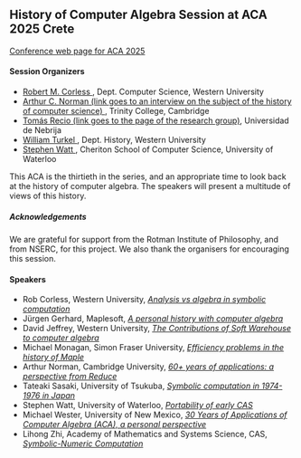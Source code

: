 <H2> History of Computer Algebra Session at ACA 2025 Crete </H2>

<A HREF="https://aca2025.github.io/"> Conference web page for ACA 2025 </A>

<H4> Session Organizers </H4>

<ul> 
<li> <A HREF="https://rcorless.github.io"> Robert M. Corless </A>, Dept. Computer Science, Western University </li>
<li> <A HREF="https://www.varsity.co.uk/interviews/29764"> Arthur C. Norman (link goes to an interview on the subject of the history of computer science) </A>, Trinity College, Cambridge </li>
<li> <A HREF="https://www.nebrija.com/en/research/groups/mathematics.php"> Tomás Recio (link goes to the page of the research group)</A>, Universidad de Nebrija </li>
<li> <A HREF="https://williamjturkel.net/"> William Turkel </A>, Dept. History, Western University </li>
<li> <A HREF="https://cs.uwaterloo.ca/~smwatt/"> Stephen Watt </A>, Cheriton School of Computer Science, University of Waterloo </li>
</ul>

<p> This ACA is the thirtieth in the series, and an appropriate time to look back at the history of computer algebra.  The speakers will present a multitude of views of this history.</p>

<H5> Acknowledgements </H5>
<p></p>We are grateful for support from the Rotman Institute of Philosophy, and from NSERC, for this project. We also thank the organisers for encouraging this session.</p>

<H4> Speakers </H4>

<ul>
  <li> Rob Corless, Western University, <A HREF="AnalysisVSAlgebra.pdf"><em>Analysis vs algebra in symbolic computation</em></A> </li>
  <li> Jürgen Gerhard, Maplesoft, <A HREF="Abstract_Gerhard.pdf"><em>A personal history with computer algebra</em></A> </li>
  <li> David Jeffrey, Western University, <A HREF=""><em>The Contributions of Soft Warehouse to computer algebra</em></A> </li>
  <li> Michael Monagan, Simon Fraser University, <A HREF="ACA-25-Monagan.pdf"><em>Efficiency problems in the history of Maple</em></A> </li>
  <li> Arthur Norman, Cambridge University, <A HREF="aca25_abstract.pdf"><em>60+ years of applications: a perspective from Reduce</em></A> </li>
  <li> Tateaki Sasaki, University of Tsukuba, <A HREF="ACA2025ssk.pdf"><em>Symbolic computation in 1974-1976 in Japan</em></A> </li>
  <li> Stephen Watt, University of Waterloo, <A HREF="ACA_2025____Portability_of_Early_CAS____First_Thoughts.pdf"><em>Portability of early CAS</em></A> </li>
  <li> Michael Wester, University of New Mexico, <A HREF="Wester.pdf"><em>30 Years of Applications of Computer Algebra (ACA), a
personal perspective</em></A> </li>
  <li> Lihong Zhi, Academy of Mathematics and Systems Science, CAS, <A HREF="symbolic-numeric computation.pdf"><em>Symbolic-Numeric Computation</em></A> </li>
</ul>
